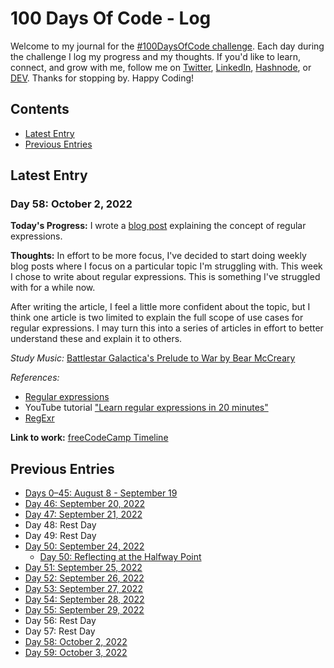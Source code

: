 # 100 Days Of Code - Log
Welcome to my journal for the [#100DaysOfCode challenge](https://www.100daysofcode.com/). Each day during the challenge I log my progress and my thoughts. If you'd like to learn, connect, and grow with me, follow me on [Twitter](https://twitter.com/wordsbyfifi/), [LinkedIn](https://linkedin.com/in/anthonynanfito), [Hashnode](https://ananfito.hashnode.dev/), or [DEV](https://dev.to/ananfito). Thanks for stopping by. Happy Coding!

## Contents

- [Latest Entry](#latest-entry)
- [Previous Entries](#previous-entries)

## Latest Entry

### Day 58: October 2, 2022

**Today's Progress:** I wrote a [blog post](https://ananfito.hashnode.dev/regular-expressions-a-basic-explanation) explaining the concept of regular expressions.

**Thoughts:** In effort to be more focus, I've decided to start doing weekly blog posts where I focus on a particular topic I'm struggling with. This week I chose to write about regular expressions. This is something I've struggled with for a while now.

After writing the article, I feel a little more confident about the topic, but I think one article is two limited to explain the full scope of use cases for regular expressions. I may turn this into a series of articles in effort to better understand these and explain it to others.

*Study Music:* [Battlestar Galactica's Prelude to War by Bear McCreary](https://youtu.be/4f2MnaV_j0Q)

*References:*

- [Regular expressions](https://developer.mozilla.org/en-US/docs/Web/JavaScript/Guide/Regular_Expressions)
- YouTube tutorial ["Learn regular expressions in 20 minutes"](https://youtu.be/rhzKDrUiJVk)
- [RegExr](https://regexr.com)

**Link to work:** [freeCodeCamp Timeline](https://www.freecodecamp.org/ananfito)

## Previous Entries

- [Days 0–45: August 8 - September 19](./days0-45.md)
- [Day 46: September 20, 2022](./day46.md)
- [Day 47: September 21, 2022](./day47.md)
- Day 48: Rest Day
- Day 49: Rest Day
- [Day 50: September 24, 2022](./day50.md)
  - [Day 50: Reflecting at the Halfway Point](./day50-reflection.md)
- [Day 51: September 25, 2022](./day51.md)
- [Day 52: September 26, 2022](./day52.md)
- [Day 53: September 27, 2022](./day53.md)
- [Day 54: September 28, 2022](./day54.md)
- [Day 55: September 29, 2022](./day55.md)
- Day 56: Rest Day
- Day 57: Rest Day
- [Day 58: October 2, 2022](./day58.md)
- [Day 59: October 3, 2022](./day59.md)
